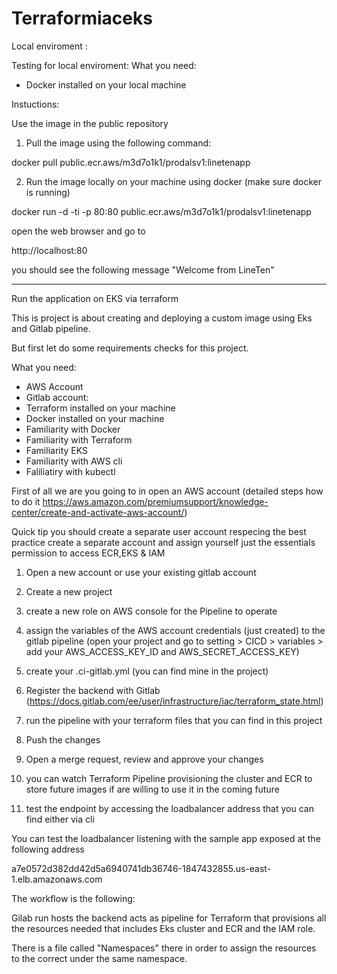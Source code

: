 # Terraformiaceks


Local enviroment :

Testing for local enviroment:
What  you need:
- Docker installed on your local machine

Instuctions:

Use the image in the public repository

1) Pull the image using the following command:

docker pull public.ecr.aws/m3d7o1k1/prodalsv1:linetenapp

2) Run the image locally on your machine using docker (make sure docker is running)

docker run -d -ti -p 80:80 public.ecr.aws/m3d7o1k1/prodalsv1:linetenapp 

open the web browser and go to 

http://localhost:80

you should see the following message "Welcome from LineTen"

------------------------------

Run the application on EKS via terraform

This is project is about creating and deploying a custom image using Eks and Gitlab pipeline.

But first let do some requirements checks for this project.

What  you need:

- AWS Account
- Gitlab account:
- Terraform installed on your machine
- Docker installed on your machine
- Familiarity with Docker
- Familiarity with Terraform
- Familiarity EKS
- Familiarity with AWS cli
- Faliliatiry with kubectl


First of all we are you going to in open an AWS account (detailed steps how to do it https://aws.amazon.com/premiumsupport/knowledge-center/create-and-activate-aws-account/)

Quick tip you should create a separate user account respecing the best practice create a separate account and assign yourself just the essentials permission to access ECR,EKS & IAM


1) Open a new account or use your existing gitlab account

2) Create a new project

3) create a new role on AWS console for the Pipeline to operate

4) assign the variables of the AWS account credentials (just created) to the gitlab pipeline (open your project and go to setting > CICD > variables > add your AWS_ACCESS_KEY_ID and AWS_SECRET_ACCESS_KEY)

5) create your .ci-gitlab.yml (you can find mine in the project)

6) Register the backend with Gitlab (https://docs.gitlab.com/ee/user/infrastructure/iac/terraform_state.html)

7) run the pipeline with your terraform files that you can find in this project

8) Push the changes

9) Open a merge request, review and approve your changes

10) you can watch Terraform Pipeline provisioning the cluster and ECR to store future images if are willing to use it in the coming future

11) test the endpoint by accessing the loadbalancer address that you can find either via cli 

You can test the loadbalancer listening with the sample app exposed at the following address

a7e0572d382dd42d5a6940741db36746-1847432855.us-east-1.elb.amazonaws.com


The workflow is the following:

Gilab run hosts the backend acts as pipeline for Terraform that provisions all the resources needed that includes Eks cluster and ECR and the IAM role.

There is a file called "Namespaces" there in order to assign the resources to the correct under the same namespace.


